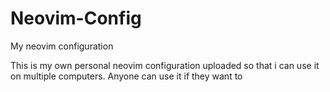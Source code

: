 # Neovim-Config
My neovim configuration

This is my own personal neovim configuration uploaded so that i can use it on multiple computers. Anyone can use it if they want to

